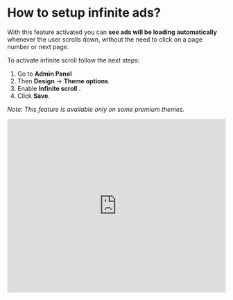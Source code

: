 # How to setup infinite ads?

 With this feature activated you can  **see ads will be loading automatically**  whenever the user scrolls down, without the need to click on a page number or next page.


To activate infinite scroll  follow the next steps:

1. Go to **Admin Panel**
2. Then **Design**  ->  **Theme options**.
3.  Enable  **Infinite scroll** .
4.  Click  **Save**.


*Note: This feature is available only on some premium themes.*


 
<iframe width="100%" height="400px" src="https://www.youtube.com/embed/-xIYo-HlHDU" title="Yclas video" frameborder="0" allow="accelerometer; autoplay; clipboard-write; encrypted-media; gyroscope; picture-in-picture" allowfullscreen></iframe>
 

